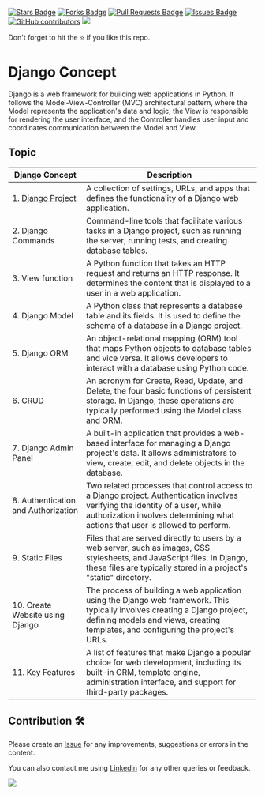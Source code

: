 <a href="https://github.com/drshahizan/learn-django/stargazers"><img src="https://img.shields.io/github/stars/drshahizan/learn-django" alt="Stars Badge"/></a>
<a href="https://github.com/drshahizan/learn-django/network/members"><img src="https://img.shields.io/github/forks/drshahizan/learn-django" alt="Forks Badge"/></a>
<a href="https://github.com/drshahizan/learn-django/pulls"><img src="https://img.shields.io/github/issues-pr/drshahizan/learn-django" alt="Pull Requests Badge"/></a>
<a href="https://github.com/drshahizan/learn-django/issues"><img src="https://img.shields.io/github/issues/drshahizan/learn-django" alt="Issues Badge"/></a>
<a href="https://github.com/drshahizan/learn-django/graphs/contributors"><img alt="GitHub contributors" src="https://img.shields.io/github/contributors/drshahizan/learn-django?color=2b9348"></a>
![](https://visitor-badge.glitch.me/badge?page_id=drshahizan/learn-django)

Don't forget to hit the :star: if you like this repo.

# Django Concept

Django is a web framework for building web applications in Python. It follows the Model-View-Controller (MVC) architectural pattern, where the Model represents the application's data and logic, the View is responsible for rendering the user interface, and the Controller handles user input and coordinates communication between the Model and View. 

## Topic

| Django Concept             | Description                                                                                       |
|----------------------------|---------------------------------------------------------------------------------------------------|
| 1. [Django Project](./concept/1-project.md)         | A collection of settings, URLs, and apps that defines the functionality of a Django web application. |
| 2. Django Commands         | Command-line tools that facilitate various tasks in a Django project, such as running the server, running tests, and creating database tables. |
| 3. View function           | A Python function that takes an HTTP request and returns an HTTP response. It determines the content that is displayed to a user in a web application. |
| 4. Django Model            | A Python class that represents a database table and its fields. It is used to define the schema of a database in a Django project. |
| 5. Django ORM              | An object-relational mapping (ORM) tool that maps Python objects to database tables and vice versa. It allows developers to interact with a database using Python code. |
| 6. CRUD                    | An acronym for Create, Read, Update, and Delete, the four basic functions of persistent storage. In Django, these operations are typically performed using the Model class and ORM. |
| 7. Django Admin Panel      | A built-in application that provides a web-based interface for managing a Django project's data. It allows administrators to view, create, edit, and delete objects in the database. |
| 8. Authentication and Authorization | Two related processes that control access to a Django project. Authentication involves verifying the identity of a user, while authorization involves determining what actions that user is allowed to perform. |
| 9. Static Files            | Files that are served directly to users by a web server, such as images, CSS stylesheets, and JavaScript files. In Django, these files are typically stored in a project's "static" directory. |
| 10. Create Website using Django | The process of building a web application using the Django web framework. This typically involves creating a Django project, defining models and views, creating templates, and configuring the project's URLs. |
| 11. Key Features           | A list of features that make Django a popular choice for web development, including its built-in ORM, template engine, administration interface, and support for third-party packages. |

## Contribution 🛠️
Please create an [Issue](https://github.com/drshahizan/learn-django/issues) for any improvements, suggestions or errors in the content.

You can also contact me using [Linkedin](https://www.linkedin.com/in/drshahizan/) for any other queries or feedback.

![](https://visitor-badge.glitch.me/badge?page_id=drshahizan)
